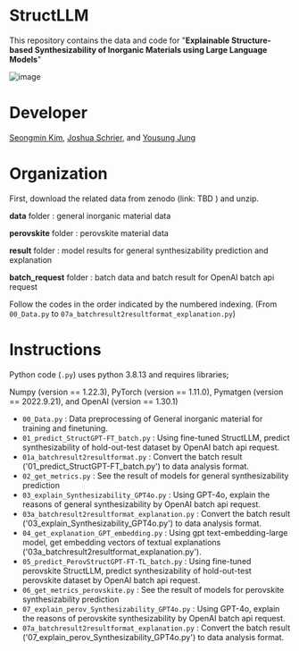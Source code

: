 # StructLLM

This repository contains the data and code for "**Explainable Structure-based Synthesizability of Inorganic Materials using Large Language Models**"

![image](https://github.com/user-attachments/assets/43ac3839-4e65-4f69-8ee6-6de0ecf23287)

# Developer
[Seongmin Kim](https://scholar.google.com/citations?user=HXcbuWQAAAAJ&hl=en&oi=ao),  [Joshua Schrier](https://scholar.google.com/citations?user=zJC_7roAAAAJ&hl=en),  and  [Yousung Jung](https://scholar.google.com/citations?user=y8D-JCAAAAAJ&hl=en&oi=ao)

# Organization
First, download the related data from zenodo (link:   TBD   ) and unzip.

**data** folder : general inorganic material data

**perovskite** folder : perovskite material data

**result** folder : model results for general synthesizability prediction and explanation

**batch_request** folder : batch data and batch result for OpenAI batch api request

Follow the codes in the order indicated by the numbered indexing. (From `00_Data.py` to `07a_batchresult2resultformat_explanation.py`)


# Instructions

Python code (`.py`) uses python 3.8.13 and requires libraries;

Numpy (version == 1.22.3), PyTorch (version == 1.11.0), Pymatgen (version == 2022.9.21), and OpenAI (version == 1.30.1)

- `00_Data.py` : Data preprocessing of General inorganic material for training and finetuning.
- `01_predict_StructGPT-FT_batch.py` : Using fine-tuned StructLLM, predict synthesizability of hold-out-test dataset by OpenAI batch api request.
- `01a_batchresult2resultformat.py` : Convert the batch result ('01_predict_StructGPT-FT_batch.py') to data analysis format.
- `02_get_metrics.py` : See the result of models for general synthesizability prediction
- `03_explain_Synthesizability_GPT4o.py` : Using GPT-4o, explain the reasons of general synthesizability by OpenAI batch api request.
- `03a_batchresult2resultformat_explanation.py` : Convert the batch result ('03_explain_Synthesizability_GPT4o.py') to data analysis format.
- `04_get_explanation_GPT_embedding.py` : Using gpt text-embedding-large model, get embedding vectors of textual explanations ('03a_batchresult2resultformat_explanation.py').
- `05_predict_PerovStructGPT-FT-TL_batch.py` : Using fine-tuned perovskite StructLLM, predict synthesizability of hold-out-test perovskite dataset by OpenAI batch api request.
- `06_get_metrics_perovskite.py` : See the result of models for perovskite synthesizability prediction
- `07_explain_perov_Synthesizability_GPT4o.py` : Using GPT-4o, explain the reasons of perovskite synthesizability by OpenAI batch api request.
- `07a_batchresult2resultformat_explanation.py` : Convert the batch result ('07_explain_perov_Synthesizability_GPT4o.py') to data analysis format.


